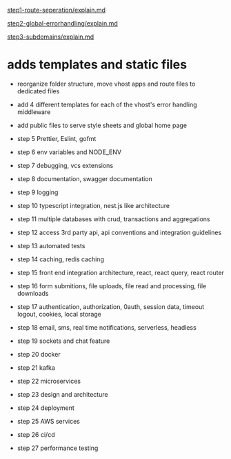[step1-route-seperation/explain.md](https://github.com/dheeraj-br/random/blob/step1-route-seperation/explain.md)

[step2-global-errorhandling/explain.md](https://github.com/dheeraj-br/random/blob/step2-global-errorhandling/explain.md)

[step3-subdomains/explain.md](https://github.com/dheeraj-br/random/blob/step3-subdomains/explain.md)

# adds templates and static files

- reorganize folder structure, move vhost apps and route files to dedicated files
- add 4 different templates for each of the vhost's error handling middleware
- add public files to serve style sheets and global home page

- step 5 Prettier, Eslint, gofmt
- step 6 env variables and NODE_ENV
- step 7 debugging, vcs extensions
- step 8 documentation, swagger documentation
- step 9 logging
- step 10 typescript integration, nest.js like architecture
- step 11 multiple databases with crud, transactions and aggregations
- step 12 access 3rd party api, api conventions and integration guidelines
- step 13 automated tests
- step 14 caching, redis caching
- step 15 front end integration architecture, react, react query, react router
- step 16 form submitions, file uploads, file read and processing, file downloads
- step 17 authentication, authorization, 0auth, session data, timeout logout, cookies, local storage
- step 18 email, sms, real time notifications, serverless, headless
- step 19 sockets and chat feature
- step 20 docker
- step 21 kafka
- step 22 microservices
- step 23 design and architecture
- step 24 deployment
- step 25 AWS services
- step 26 ci/cd
- step 27 performance testing
